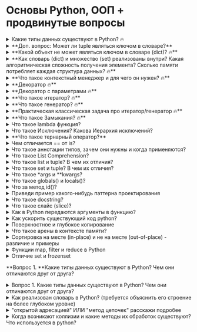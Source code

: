 # Основы Python, ООП + продвинутые вопросы


<details>
    <summary>Какие типы данных существуют в Python? 🔥</summary>

В Python типы данных можно классифицировать по их изменяемости и упорядоченности.

**Изменяемость** определяет, можно ли изменить объект после его создания.

- **Изменяемые** типы данных позволяют изменять своё содержимое. К ним относятся:

- **Списки (`list`):** упорядоченные коллекции элементов, заключенные в квадратные скобки (`[]`).

- **Множества (`set`):** неупорядоченные коллекции уникальных элементов, заключенные в фигурные скобки (`{}`).

- **Словари (`dict`):** неупорядоченные коллекции пар "ключ-значение", заключенные в фигурные скобки (`{}`). Ключи должны быть неизменяемыми.
- bytearray: изменяемая версия bytes, но сами по себе объекты bytearray являются изменяемыми, так что это исключение.

**Неизменяемые** типы данных не позволяют изменять своё содержимое после создания. Любая операция, которая выглядит как изменение неизменяемого объекта, фактически создает новый объект. К ним относятся:

- int: целые числа
- float: числа с плавающей запятой
- complex: комплексные числа
- bool: логические значения True или False.
- str: строки, например, "Hello", "Python".
- tuple: кортежи, например, (1, 2, 3). В случае если внутренне tuple неизменяемые типы данных
- bytes: последовательность байтов, например, b'hello'.
- frozenset: неизменяемая версия множества set.

**Упорядоченность** определяет, имеют ли элементы в объекте определенный порядок.

- **Упорядоченные** типы данных сохраняют порядок элементов, в котором они были добавлены. Это означает, что к элементам можно получить доступ по их индексу.

- Помимо уже упомянутых списков, строк и кортежей, к упорядоченным типам относятся:
- **Словари (`dict`):** начиная с Python 3.7, словари гарантированно сохраняют порядок добавления элементов.
- **Неупорядоченные** типы данных не гарантируют порядок элементов.
- К ним, помимо множеств (`set`), относится и `frozenset` - неизменяемая версия множества.
</details>

<details><summary>**Доп. вопрос: Может ли tuple являться ключом в словаре?**</summary>


О кортежах (`tuple`) как ключах словаря: кортеж является неизменяемым типом данных, а значит, может использоваться в качестве ключа словаря, но при одном условии - **в кортеже должны присутствовать только неизменяемые типы данных.**

Важно помнить, что классификация типов данных - это удобный инструмент для понимания их свойств, но не является абсолютной. Например,  `frozenset`,  хотя и является неизменяемым,  все же не имеет упорядоченной структуры.

</details>


<details><summary>**Какой объект не может являться ключом в словаре (dict)? 🔥**</summary>

Ключами словаря (dict) могут быть только неизменяемые типы данных.  Это связано с тем, что словари используют механизм хеширования для быстрого доступа к значениям по ключам. Хеширование требует, чтобы ключ был неизменяемым, чтобы его хэш-значение оставалось постоянным. Если бы ключ был изменяемым, его хэш-значение могло бы измениться, что привело бы к ошибкам при поиске значения по ключу.

Таким образом, следующие типы данных **не могут** быть ключами словаря:

- Списки (`list`)

- Множества (`set`)

- Словари (`dict`)

Примеры неизменяемых типов данных, которые **могут** быть ключами словаря:

- Числа (`int`, `float`, `complex`)

- Строки (`str`)

- Кортежи (`tuple`) - но только если все элементы кортежа также неизменяемы

Важно помнить, что даже если кортеж содержит только неизменяемые элементы, он сам по себе может быть ключом словаря.
</details>

<details><summary>**Как словарь (dict) и множество (set) реализованы внутри? Какая алгоритмическая сложность получения элемента? Сколько памяти потребляет каждая структура данных? 🔥**</summary>

Словари (`dict`) и множества (`set`) в Python реализованы с использованием хэш-таблиц. Хэш-таблица представляет собой структуру данных, которая использует хэш-функцию для преобразования ключа (в случае словаря) или самого элемента (в случае множества) в индекс массива, где хранятся соответствующие значения (для словарей) или признак присутствия элемента (для множеств).

**Процесс работы хэш-таблицы можно описать следующим образом:**

1. **Хеширование ключа:** При добавлении элемента в хэш-таблицу сначала вычисляется хэш-значение ключа или элемента с помощью хэш-функции.

2. **Преобразование хэша в индекс:** Полученное хэш-значение преобразуется в индекс массива. Это обычно делается с помощью операции взятия остатка от деления хэша на размер массива.

3. **Разрешение коллизий:** Хэш-функция может сгенерировать одинаковые индексы для разных ключей. Такие ситуации называются коллизиями. Python использует метод открытой адресации для разрешения коллизий. При коллизии происходит поиск свободной ячейки в таблице по определенному правилу (например, линейный поиск - проверяются следующие ячейки до тех пор, пока не будет найдена пустая).

4. **Добавление/поиск/удаление элемента:** После нахождения соответствующего индекса элемент (или значение, связанное с ключом) добавляется в массив. Поиск и удаление элементов происходят по аналогичному принципу: вычисляется индекс на основе ключа, а затем происходит поиск или удаление элемента по этому индексу.



**Алгоритмическая сложность:**

- **В лучшем случае:** Сложность операций получения, добавления, удаления и поиска элементов в `dict` и `set` стремится к O(1). Это происходит, когда хэш-функция распределяет ключи равномерно по таблице, и коллизии минимальны.

- **В худшем случае:** Сложность может возрасти до O(n), где n - количество элементов в таблице. Это происходит при большом количестве коллизий, когда приходится просматривать множество элементов в цепочке коллизий.



**Потребление памяти:**

Потребление памяти хэш-таблицей зависит от размера массива и количества элементов. В Python хэш-таблицы реализованы с запасом по размеру, чтобы минимизировать количество коллизий. В среднем потребление памяти можно оценить как O(n), где n - количество элементов.



**Так работает хэш-таблица:**

![https://habrastorage.org/r/w1560/web/35b/5ab/830/35b5ab830ac648b9ac67ee35425207fe.png](https://habrastorage.org/r/w1560/web/35b/5ab/830/35b5ab830ac648b9ac67ee35425207fe.png)
</details>


<details><summary>**Что такое контекстный менеджер и для чего он нужен? 🔥**</summary>

  > **Контекстный менеджер** - это объект Python, создающий временный контекст для выполнения определенного блока кода. Ключевая особенность: по завершении работы этого блока, контекстный менеджер автоматически выполняет необходимые действия по ликвидации контекста, даже если в процессе возникали исключения.

**Зачем нужны контекстные менеджеры?**

например, для работы с файлом: открываете его, записываете данные и закрываете. Без контекстного менеджера необходимо явно вызывать метод `close()` для файла. Однако, если во время записи данных возникнет ошибка, файл может остаться открытым, что приведет к утечке ресурсов. Контекстные менеджеры решают эту проблему, гарантируя автоматическое закрытие файла.



Пример - работа с файлом с использованием выражения **with as:**

with open('hello.txt', 'a') as file:
    file.write('\nHello Python!')

closed = file.closed
print("Is the file closed?", closed)

# console
Is the file closed? True


# Реализация контекстного менеджера

Реализация собственного контекст менеджера делается через реализацию магических методов `__enter__` и `__exit__`:
```
class OpenFile:
    def __init__(self, filename, mode):
        self.filename = filename
        self.mode = mode
        self.file = None

    def __enter__(self):
        self.file = open(self.filename, self.mode)
        return self.file

    def __exit__(self, exc_type, exc_value, traceback):
        if self.file:
            self.file.close()

# Используем контекстный менеджер OpenFile:
with OpenFile('example.txt', 'w') as f:
    f.write('Hello, World!')
    
# Файл example.txt будет автоматически закрыт
```

# Обработка исключений

Метод `__exit__` принимает три аргумента, связанных с возникшим исключением: `type`, `value` и `traceback`. Возвращая `True` из метода `__exit__`, мы указываем, что исключение обработано внутри менеджера контекста. В противном случае, исключение будет проброшено дальше.



**Декоратор `@contextmanager`:**

Библиотека `contextlib` предоставляет удобный способ определения контекстных менеджеров с помощью декоратора `@contextmanager`. Он позволяет создавать менеджеры контекста из генераторов, что делает код более лаконичным.

```
from contextlib import contextmanager

@contextmanager
def open_file(name):
    f = open(name, 'w')
    yield f
    f.close()
```
</details>

<details><summary>**Декоратор 🔥**</summary>

Декораторы в Python - это своего рода "обёртка" для функций, позволяющая добавлять им новую функциональность без изменения их исходного кода. Представьте, что вам нужно украсить торт: вы не будете менять сам рецепт торта, а просто добавите сверху украшения. Так же и декораторы - они "украшают" функцию дополнительными действиями.

> Декоратор - это функция, которая оборачивает другую функцию для изменения ее функциональности без изменения самого кода

> Общее правило - декоратор принимает функцию в качестве аргумента и возвращает функцию.

Пример декоратора на Python: 

```Python
def timer_decorator(func):
    def wrapper(*args, **kwargs):
        start = time.now()
        # вызов оборачиваемой функции
        result = func(*args, **kwargs)
        print(f'Время выполнения функции - {time.now() - start} сек')
        return result
    return wrapper

# если без синтаксического сахара: hello_world = timer_decorator(hello_world).
@timer_decorator
def hello_world():
    print('Hello world!')

hello_world()
Оборачиваемая функция: <function hello_world at 0x032B26A8>
Hello world!
Время выполнения функции - 0.01 сек
Выходим из обёртки
```

</details>
<details><summary>**Декоратор с параметрами 🔥**</summary>

Декораторы в Python - это своего рода "обёртка" для функций, позволяющая добавлять им новую функциональность без изменения их исходного кода. Представьте, что вам нужно украсить торт: вы не будете менять сам рецепт торта, а просто добавите сверху украшения. Так же и декораторы - они "украшают" функцию дополнительными действиями.

> Декоратор - это функция, которая оборачивает другую функцию для изменения ее функциональности без изменения самого кода

> Общее правило - декоратор принимает функцию в качестве аргумента и возвращает функцию.

**Как передать параметры в декоратор?**

Для этого нам понадобится еще один уровень вложенности функций. Внешняя функция будет принимать параметры декоратора, а внутренняя - саму декорируемую функцию.

```Python
def repeat(num_times):
    def decorator_repeat(func):
        def wrapper(*args, **kwargs):
            for _ in range(num_times):
                result = func(*args, **kwargs)
            return result
        return wrapper
    return decorator_repeat

@repeat(num_times=3)
def greet(name):
    print(f"Привет, {name}!")

greet("Алиса")
```


**Разбор примера:**

1. **Функция `repeat(num_times)`:**

- Принимает параметр `num_times` - количество повторений.

- Внутри определена функция `decorator_repeat(func)`, которая принимает саму декорируемую функцию `func`.

- Внутри `decorator_repeat` определена функция `wrapper(*args, **kwargs)`, которая будет вызываться вместо `func`.

    - `wrapper` использует `args` и `*kwargs`, чтобы принимать любое количество позиционных и именованных аргументов, которые может принимать `func`.

    - Цикл `for` выполняется `num_times` раз, вызывая `func` в каждой итерации.

    - Результат последнего вызова `func` сохраняется в `result` и возвращается.

- `decorator_repeat` возвращает функцию `wrapper`.

2. **Декорирование функции `greet`:**

- `@repeat(num_times=3)` передает значение `3` в параметр `num_times` функции `repeat`.

- `greet("Алиса")` вызовет функцию `wrapper`, которая трижды вызовет `greet("Алиса")`, распечатывая приветствие три раза.
</details>

<details><summary>**Что такое итератор? 🔥**</summary>

> Итератор - это поведенческий паттерн проектирования, позволяющих совершать последовательный обход элементов составных объектов, не раскрывая их внутреннего представления.

В теме итераторов есть 3 составные части: 

- **Итерируемый объект** - это любой объект, у которого есть метод `__**iter__`**  или `__getitem__` , которые возвращают итераторы или могут принимать индексы. Таким образом, итерируемый объект - это объект, который может предоставить **итератор.**

- **Итератор** - в Python это объект, у которого есть метод `__**next__`.**  Метод возвращает следующий доступный элемент и вызывает исключение StopIteration, когда элементов не осталось.

- **Итерация** - процесс получения элементов из какого-нибудь источника, например, списка.

```Python
class SimpleIterator:
    def __init__(self, data):
        self.data = data
        self.index = 0

    def __iter__(self):
        return self

    def __next__(self):
        if self.index < len(self.data):
            result = self.data[self.index]
            self.index += 1
            return result
        else:
            raise StopIteration


# Пример использования
my_list = [1, 2, 3, 4, 5]
my_iterator = SimpleIterator(my_list)

for item in my_iterator:
    print(item)

# Вывод:
# 1
# 2
# 3
# 4
# 5
```
</details>

<details><summary>**Что такое генератор? 🔥**</summary>

**Генератор** — это объект, реализующий протокол итератора, при этом генератор не хранит весь итерируемый набор элементов в памяти, вместо этого производя генерацию элементов “на лету”. 

Генерация может происходить по какому-то алгоритму или при таком же чтении коллекции, файла, etc. Основной пример: функция **range**

**Ключевое слово `yield`**

В основе генераторов лежит ключевое слово `yield`. В отличие от `return`, которое возвращает значение и завершает функцию, `yield` возвращает значение и приостанавливает выполнение функции, сохраняя её состояние. При следующем вызове функция продолжает выполнение с момента последней приостановки.

**Генераторные функции**

Любая функция, содержащая ключевое слово `yield`, автоматически становится генераторной функцией. При вызове такой функции она не выполняет свой код немедленно, а возвращает объект-генератор.

```Python
def simple_generator(n):
"""Генерирует числа от 0 до n-1."""
for i in range(n):
    yield i

# Создание объекта-генератора
my_generator = simple_generator(3)

# Итерация по генератору
for i in my_generator:
print(i)

# Вывод: 0 1 2 
```


**Генераторные выражения**

Генераторные выражения предоставляют компактный синтаксис для создания простых генераторов. Они похожи на списковые включения, но заключаются в круглые скобки `()` вместо квадратных `[]`.

```Python
# Генераторное выражение для квадратов чисел от 1 до 5
squares = (x**2 for x in range(1, 6))

# Итерация по генератору
for i in squares:
print(i)

# Вывод: 1 4 9 16 25
```

**Преимущества генераторов**

- **Эффективность памяти:** Генераторы хранят только текущее состояние и генерируют следующий элемент только при необходимости, что значительно экономит память, особенно при работе с большими последовательностями.

- **Ленивые вычисления:** Вычисления производятся только тогда, когда запрашивается следующий элемент, что повышает производительность, особенно если не все элементы последовательности нужны.

- **Удобство работы с бесконечными последовательностями:** Генераторы позволяют представлять бесконечные последовательности, так как элементы генерируются по требованию.

- **Улучшенная читаемость кода:** Генераторы часто делают код более лаконичным и понятным, особенно при работе с итерациями.

- **Практическая классическая задача про итератор/генератор 🔥**

Даны три выражения:

```Python
{i for i in [1, 2, 3]} 
(i for i in [1, 2, 3])
[i for i in [1, 2, 3]]
```


Вопрос:

- **Опишите**, какие объекты создаёт каждое из этих выражений.

- **Объясните** разницу между ними с точки зрения функциональности и использования памяти.


**Ответ:**

**1. `{i for i in [1, 2, 3]}`**

Это выражение создаёт **множество** (set). Множество в Python – это неупорядоченная коллекция **уникальных** элементов. В данном случае, хоть мы и перебираем список `[1, 2, 3]`, в результате получим множество `{1, 2, 3}`, так как дубликаты в множествах не допускаются.


**2. `(i for i in [1, 2, 3])`**

Здесь мы имеем дело с **генераторным выражением**. Оно создаёт не саму последовательность, а **генератор** - специальный объект, который умеет *генерировать* элементы последовательности по одному, по мере необходимости. Это экономит память, особенно если исходная последовательность очень большая, так как генератор хранит не все элементы сразу, а лишь алгоритм их получения.


**3. `[i for i in [1, 2, 3]]`**

Это **списковое включение**. Оно создаёт новый **список**, элементы которого формируются на основе перебора исходного списка `[1, 2, 3]`. В данном случае, результирующий список будет идентичен исходному: `[1, 2, 3]`.

**Резюме:**

- **Множество** (`{}`) хранит уникальные элементы, не гарантирует порядок.

- **Генератор** (`()`) не хранит элементы, а генерирует их "на лету", экономя память.

- **Список** (`[]`) хранит все элементы в памяти, сохраняя порядок их следования.

Выбор между этими тремя конструкциями зависит от конкретной задачи: нужно ли нам хранить все элементы, важен ли порядок, насколько критично использование памяти и т.д.
</details>

<details><summary>**Практическая классическая задача про итератор/генератор 🔥**</summary>


Даны три выражения:

```Python
{i for i in [1, 2, 3]} 
(i for i in [1, 2, 3])
[i for i in [1, 2, 3]]
```

Вопрос:
- **Опишите**, какие объекты создаёт каждое из этих выражений.
- **Объясните** разницу между ними с точки зрения функциональности и использования памяти.

**Ответ:**

**1. `{i for i in [1, 2, 3]}`**

Это выражение создаёт **множество** (set). Множество в Python – это неупорядоченная коллекция **уникальных** элементов. В данном случае, хоть мы и перебираем список `[1, 2, 3]`, в результате получим множество `{1, 2, 3}`, так как дубликаты в множествах не допускаются.


**2. `(i for i in [1, 2, 3])`**

Здесь мы имеем дело с **генераторным выражением**. Оно создаёт не саму последовательность, а **генератор** - специальный объект, который умеет *генерировать* элементы последовательности по одному, по мере необходимости. Это экономит память, особенно если исходная последовательность очень большая, так как генератор хранит не все элементы сразу, а лишь алгоритм их получения.


**3. `[i for i in [1, 2, 3]]`**

Это **списковое включение**. Оно создаёт новый **список**, элементы которого формируются на основе перебора исходного списка `[1, 2, 3]`. В данном случае, результирующий список будет идентичен исходному: `[1, 2, 3]`.


**Резюме:**

- **Множество** (`{}`) хранит уникальные элементы, не гарантирует порядок.

- **Генератор** (`()`) не хранит элементы, а генерирует их "на лету", экономя память.

- **Список** (`[]`) хранит все элементы в памяти, сохраняя порядок их следования.

Выбор между этими тремя конструкциями зависит от конкретной задачи: нужно ли нам хранить все элементы, важен ли порядок, насколько критично использование памяти и т.д.

</details>

<details><summary>**Что такое Замыкания? 🔥**</summary>

Замыкание — это особый вид функции в Python, которая "запоминает" значения переменных из своего лексического окружения (области видимости, где она была определена), даже если это окружение уже прекратило своё существование. Представьте себе замыкание как функцию с "рюкзаком". В этом "рюкзаке" хранятся ссылки на переменные из внешней функции.

**Как это работает:**

1. **Вложенные функции:** Замыкания создаются, когда функция определена внутри другой функции. Внутренняя функция имеет доступ к переменным внешней функции.

2. **"Запоминание" контекста:** Когда внешняя функция возвращает внутреннюю функцию (замыкание), внутренняя функция "запоминает" значения переменных из внешней функции, даже если внешняя функция завершила свою работу.

3. **Доступ к переменным:** Замыкание может использовать эти "запомненные" переменные, как будто они всё ещё находятся в области видимости.



**Почему возникает UnboundLocalError?**

`UnboundLocalError` - это ошибка в Python, которая возникает, когда вы пытаетесь обратиться к переменной внутри функции (или вложенной функции), прежде чем эта переменная была определена в локальной области видимости. Давайте разберемся, почему это происходит:

Ошибка `UnboundLocalError` возникает, когда Python встречает имя переменной в функции и не может найти ее ни в одной из областей видимости по правилу LEGB, но при этом "видит", что в этой функции происходит попытка изменить значение переменной с таким именем. Давайте рассмотрим пример:

```Python
def func1():
    a = 1
    b = 'line'
    c = [1, 2, 3]
    def func2():
		    c.append(4)
		    a = a + 1
		    return a, b, c
    return func2
    
call_func = func1()
call_func()
---------------------------------------------------------------------------
UnboundLocalError                         Traceback (most recent call last)
<ipython-input-33-9288e4e0f32f> in <module>
----> 1 call_func()

<ipython-input-31-56414e2c364b> in func2()
      6     def func2():
      7         c.append(4)
----> 8         a += 1
      9         return a, b, c
     10

UnboundLocalError: local variable 'a' referenced before assignment

    ...: for item in call_func.__closure__:
    ...:     print(item, item.cell_contents)
    ...:
<cell at 0xb12174c4: str object at 0xb732d720> line
<cell at 0xb1217af4: list object at 0xb11e5dac> [1, 2, 3, 4]
```


Если необходимо присвоить свободной переменной другое значение, необходимо явно объявить ее как nonlocal:

```Python
def func1():
     a = 1
     b = 'line'
     c = [1, 2, 3]
     def func2():
         nonlocal a
         c.append(4)
         a += 1
         return a, b, c
     return func2

call_func = func1()
call_func()
---------------------------------------------------------------------------
Output: (2, 'line', [1, 2, 3, 4])
```
</details>

<details><summary>Что такое lambda функция?</summary>

Lambda-функции в Python - это способ создания небольших анонимных функций, то есть функций без имени. Они определяются с помощью ключевого слова `lambda` и имеют следующий синтаксис:


```Python
lambda arguments: expression
```

Где:

- **`lambda`** - ключевое слово, обозначающее начало lambda-функции.

- **`arguments`** - список аргументов, которые принимает функция, разделенных запятыми. Можно не указывать аргументы, если они не нужны.

- **`:`** - двоеточие, отделяющее список аргументов от тела функции.

- **`expression`** - выражение, которое вычисляется и возвращается функцией.



**Особенности lambda-функций:**

- **Анонимность:** Lambda-функции не имеют имени, поэтому их не нужно определять с помощью `def`.

- **Компактность:** Они позволяют создавать функции в одну строку кода.

- **Ограниченность:** Тело lambda-функции может содержать только одно выражение.

- **Возврат значения:** Lambda-функции автоматически возвращают результат вычисления выражения.



**Примеры использования:**

1. **Простая функция сложения:**

```Python
sum = lambda x, y: x + y
print(sum(2, 3))  # Выведет 5
```


2. **Использование lambda-функции в качестве аргумента другой функции:**

```Python
numbers = [1, 2, 3, 4, 5]
squared_numbers = list(map(lambda x: x**2, numbers))
print(squared_numbers)  # Выведет [1, 4, 9, 16, 25]
```


3. **Lambda-функция без аргументов:**

```Python
greet = lambda: "Привет!"
print(greet())  # Выведет "Привет!"
```


</details>



<details><summary>Что такое Исключения? Какова Иерархия исключений?</summary>

**Исключения** — механизм для работы с исключительными ситуациями и ошибками в коде
**Синтаксис:** 

```Python
try:
    исполяем какой-то код
except Exception as e:
    обработка исключения
else:
    код, который будет исполнен в случае, когда не возникает исключения
finally:
    код, который гарантированно будет исполнен последним (всегда исполняется)
```


# Иерархия исключений

- Base exception

- SystemExit

- KeyboardInterrupt

- Generator exit

- Exception

    - Stop iteration …

- Полная иерархия

- **SystemExit** - исключение, порождаемое функцией sys.exit при выходе из программы.

- **KeyboardInterrupt** - порождается при прерывании программы пользователем (обычно сочетанием клавиш Ctrl+C).

- **GeneratorExit** - порождается при вызове метода close объекта generator.

- **Exception** - а вот тут уже заканчиваются полностью системные исключения (которые лучше не трогать) и начинаются обыкновенные, с которыми можно работать.

    - **StopIteration** - порождается встроенной функцией next, если в итераторе больше нет элементов.

    - **ArithmeticError** - арифметическая ошибка.

    - **FloatingPointError** - порождается при неудачном выполнении операции с плавающей запятой. На практике встречается нечасто.

    - **OverflowError** - возникает, когда результат арифметической операции слишком велик для представления. Не появляется при обычной работе с целыми числами (так как python поддерживает длинные числа), но может возникать в некоторых других случаях.

    - **ZeroDivisionError** - деление на ноль.

    - **AssertionError** - выражение в функции assert ложно.

    - **AttributeError** - объект не имеет данного атрибута (значения или метода).

    - **BufferError** - операция, связанная с буфером, не может быть выполнена.

    - **EOFError** - функция наткнулась на конец файла и не смогла прочитать то, что хотела.

    - **ImportError** - не удалось импортирование модуля или его атрибута.

    - **LookupError** - некорректный индекс или ключ.

    - **IndexError** - индекс не входит в диапазон элементов.

    - **KeyError** - несуществующий ключ (в словаре, множестве или другом объекте).

    - **MemoryError** - недостаточно памяти.

    - **NameError** - не найдено переменной с таким именем.

    - **UnboundLocalError** - сделана ссылка на локальную переменную в функции, но переменная не определена ранее.

    - **OSError** - ошибка, связанная с системой.

    - **BlockingIOError**

    - **ChildProcessError** - неудача при операции с дочерним процессом.

    - **ConnectionError** - базовый класс для исключений, связанных с подключениями.

        - **BrokenPipeError**

        - **ConnectionAbortedError**

        - **ConnectionRefusedError**

        - **ConnectionResetError**

    - **FileExistsError** - попытка создания файла или директории, которая уже существует.

    - **FileNotFoundError** - файл или директория не существует.

    - **InterruptedError** - системный вызов прерван входящим сигналом.

    - **IsADirectoryError** - ожидался файл, но это директория.

    - **NotADirectoryError** - ожидалась директория, но это файл.

    - **PermissionError** - не хватает прав доступа.

    - **ProcessLookupError** - указанного процесса не существует.

    - **TimeoutError** - закончилось время ожидания.

    - **ReferenceError** - попытка доступа к атрибуту со слабой ссылкой.

    - **RuntimeError** - возникает, когда исключение не попадает ни под одну из других категорий.

    - **NotImplementedError** - возникает, когда абстрактные методы класса требуют переопределения в дочерних классах.

    - **SyntaxError** - синтаксическая ошибка.

    - **IndentationError** - неправильные отступы.

        - **TabError** - смешивание в отступах табуляции и пробелов.

    - **SystemError** - внутренняя ошибка.

    - **TypeError** - операция применена к объекту несоответствующего типа.

    - **ValueError** - функция получает аргумент правильного типа, но некорректного значения.

    - **UnicodeError** - ошибка, связанная с кодированием / раскодированием unicode в строках.

    - **UnicodeEncodeError** - исключение, связанное с кодированием unicode.

    - **UnicodeDecodeError** - исключение, связанное с декодированием unicode.

    - **UnicodeTranslateError** - исключение, связанное с переводом unicode.

    - **Warning** - предупреждение.

</details>



<details><summary>**Что такое тернарный оператор?**</summary>

**Тернарный оператор** - это оператор, который принимает три операнда. В отличие от бинарных операторов, таких как сложение (+) или вычитание (-), которые работают с двумя операндами, тернарный оператор предоставляет способ компактного написания условного выражения в одной строке.

В Python существует только один тернарный оператор, который имеет следующий синтаксис:

```Python
[значение_если_истина] if [условие] else [значение_если_ложь]
```

**Рабочий пример:**

```Python
some = True
result = 1 if True else 0
print(result) # 1
```
</details>


<details><summary>Чем отличается == от is?</summary>


`==` сравнивает значения на равенство, a </br>
`is` проверяет, ссылаются ли объекты на одну и ту же область памяти.

```Python
a = [1, 2, 3]
b = [1, 2, 3]
print (a == b) # True
print (a is b) # False

a = 2
b = 2
print (a == b) # True
print (a is b) # True
```
</details>


<details><summary>Что такое аннотации типов, зачем они нужны и когда применяются?</summary>


**Аннотации типов в Python** — это способ указать, какого типа данные ожидает получить или вернуть функция. Они помогают улучшить читаемость кода и обнаруживать ошибки на этапе разработки.

**Пример:**

```Python
def greet(name: str) -> str:
  return "Привет, " + name

print(greet("Алиса"))  # Вывод: Привет, Алиса
```

В этом примере `name: str` указывает, что функция `greet` ожидает строку. `-> str` указывает, что функция вернёт строку.

</details>

<details><summary>Что такое List Comprehension?</summary>

**List comprehension** - генераторы списков или это способ создавать новый список из существующего, применяя выражение к каждому элементу и опционально фильтруя элементы.

**Синтаксис:** *`[выражение for val in коллекция]`*

Можно применять к итерируемым объектам - list, dict, str и тд. 

**Пример:**

```Python
numbers = [1, 2, 3, 4, 5]
squares = [x**2 for x in numbers]  # Возводит каждый элемент numbers в квадрат
print(squares)  # Вывод: [1, 4, 9, 16, 25]
```
</details>


<details><summary>Что такое list и tuple? В чем их отличия?</summary>

`list` и `tuple` - это структуры данных в Python, которые используются для хранения последовательностей элементов.

**List (список)** - это изменяемый, упорядоченный тип данных. Это означает, что после создания списка вы можете добавлять, удалять и изменять его элементы. List определяются в квадратных скобках `[]`, например:

```Python
my_list = [1, 2, "три", 4.5]
```

**Tuple (кортеж)** - это неизменяемый, упорядоченный тип данных. Это означает, что после создания кортежа вы не можете изменить его элементы - ни добавить новые, ни удалить старые. Tuple определяются в круглых скобках `()`, например:

```Python
my_tuple = (1, 2, "три", 4.5)
```

**Основные отличия list от tuple:**

- **Изменяемость:** list - изменяемый, tuple - неизменяемый.
- **Производительность:** tuple работают немного быстрее list, так как Python не нужно тратить ресурсы на отслеживание возможных изменений.
- **Использование:** list используются, когда вам нужно хранить коллекцию элементов, которые могут изменяться. tuple используются для хранения неизменяемых данных, например, координаты точки на плоскости.
</details>


<details><summary>Что такое set и tuple? В чем их отличия?</summary>

В Python `set` (множество) и `tuple` (кортеж) представляют собой мощные структуры данных, предназначенные для хранения коллекций элементов, но с ключевыми отличиями в их функциональности и применении.

# **Множества (`set`)**

Вдохновленные математическим понятием множеств, `set` в Python хранят неупорядоченные коллекции **уникальных** и **неизменяемых** элементов.

- **Неупорядоченность:** Порядок элементов в `set` не гарантируется и может меняться.
- **Уникальность:** Каждый элемент в `set` должен быть уникальным; попытка добавить дубликат не приведет к изменениям.
- **Неизменяемые элементы:** `set` могут содержать только неизменяемые типы данных, такие как числа, строки и кортежи.
- **Реализация на основе хеш-таблиц:** Эффективность операций, таких как проверка на вхождение элемента (`in`) и удаление, обеспечивается за счет использования хеш-таблиц.
- **`set` vs. `frozenset`:** Python предлагает два типа множеств: изменяемые `set` и неизменяемые `frozenset`.
- **Удобство использования:** `set` поддерживают `set comprehension` для лаконичного создания множеств, являются подтипом `Collection`, что предоставляет доступ к общим операциям, таким как проверка длины (`len`), итерация (`for element in set`) и проверка на вхождение элемента (`in`).

# **Кортежи (`tuple`)**

`tuple`, как и `list` (списки), хранят упорядоченные коллекции элементов любого типа. Однако, в отличие от списков, `tuple` являются **неизменяемыми**.

- **Неизменяемость:** После создания `tuple` нельзя изменить его элементы: нельзя добавлять, удалять или изменять существующие.
- **Внутренняя изменяемость:** Хотя сам `tuple` неизменяем, он может содержать изменяемые объекты (например, списки). Изменения этих объектов повлияют на `tuple`, но сам `tuple` останется неизменным с точки зрения ссылок на объекты.
- **Реализация:** `tuple`, как и `list`, реализованы с помощью массивов и ссылок на объекты, что обеспечивает быстрый доступ к элементам по индексу.
- **Оптимизация:** Python оптимизирует использование памяти для кортежей: пустой кортеж является синглтоном (существует только один экземпляр), а удаляемые кортежи небольшого размера могут переиспользоваться.

# **Выбор между `set` и `tuple`:**

- Используйте `set`, когда вам нужна коллекция уникальных элементов, порядок которых не важен, и вы хотите выполнять операции над множествами, такие как объединение, пересечение и разность.
- Используйте `tuple`, когда вам нужна неизменяемая последовательность элементов, и вы хотите быть уверены, что эти данные не будут случайно изменены.
</details>

<details><summary>Что такое *args и **kwargs?</summary>

- `args` и `*kwargs` - это специальные параметры в Python, которые позволяют передавать переменное количество аргументов в функцию.

Параметр `*args` используется для передачи переменного количества аргументов без ключевого слова. Он представляет собой кортеж из всех дополнительных аргументов, переданных функции.

Параметр `**kwargs` используется для передачи переменного количества именованных аргументов. Он представляет собой словарь из всех дополнительных именованных аргументов, переданных функции.
</details>

<details><summary>Что такое globals() и locals()?</summary>

`globals()` и `locals()` - это встроенные функции в Python, которые возвращают словари глобальных и локальных переменных соответственно.

`globals()` возвращает словарь, содержащий все глобальные переменные, доступные в текущей области видимости, включая встроенные переменные.

`locals()` возвращает словарь, содержащий все локальные переменные, определенные в текущей области видимости. Это включает аргументы функции и переменные, которым присвоено значение внутри функции.

```Python
x = 5
y = 10

def my_func(z):
    a = 3
    print(globals()) # выводит все глобальные переменные
    print(locals()) # выводит все локальные переменные

my_func(7)
```
</details>


<details><summary>Что за метод id()?</summary>
Метод `id()` используется для получения уникального целочисленного идентификатора (адреса в памяти) объекта. Этот идентификатор может быть использован для сравнения объектов, поскольку два объекта будут иметь одинаковый идентификатор только в том случае, если это один и тот же объект в памяти.

Например, если у вас есть две переменные, которые ссылаются на один и тот же объект, то их идентификаторы будут равны:

```Python
a = [1, 2, 3]
b = a
print(id(a)) # выведет адрес в памяти объекта a
print(id(b)) # выведет адрес в памяти объекта b
```
</details>


<details><summary>Приведи пример какого-нибудь паттерна проектирования</summary>

- **Singleton (Одиночка)**
- **Описание**: Гарантирует, что у класса есть только один экземпляр, и предоставляет глобальную точку доступа к нему.
- **Пример**: Класс для управления подключением к базе данных.

```Python
class Singleton:
    _instance = None

    def __new__(cls, *args, **kwargs):
        if not cls._instance:
            cls._instance = super(Singleton, cls).__new__(cls, *args, **kwargs)
        return cls._instance

```

- **Observer (Наблюдатель)**
- **Описание**: Определяет зависимость "один ко многим" между объектами, при которой изменение состояния одного объекта приводит к автоматическому уведомлению и обновлению всех зависимых объектов.
- **Пример**: Подписка на обновления данных.

```Python
class Subject:
    def __init__(self):
        self._observers = []

    def attach(self, observer):
        self._observers.append(observer)

    def notify(self, message):
        for observer in self._observers:
            observer.update(message)

class Observer:
    def update(self, message):
        print(f'Received message: {message}')

```

- **Factory Method (Фабричный метод)**
- **Описание**: Определяет интерфейс для создания объектов, но позволяет подклассам изменить тип создаваемого объекта.
- **Пример**: Создание различных типов документов.

```Python
class Document:
    def __init__(self, name):
        self.name = name

class DocumentFactory:
    @staticmethod
    def create_document(doc_type, name):
        if doc_type == 'pdf':
            return PDFDocument(name)
        elif doc_type == 'word':
            return WordDocument(name)

class PDFDocument(Document):
    pass

class WordDocument(Document):
    pass

```
</details>


<details><summary>Что такое docstring?</summary>
**Docstring в Python** - это строка документации, которая описывает, что делает функция, метод, модуль или класс Python. Данная строка располагается в начале определения объекта и используется для генерации документации автоматически. В других словах, docstring используется для создания описания API и содержит информацию о том, как использовать функцию или метод, какие аргументы они принимают и какие значения возвращают.

```Python
def add_numbers(a, b):
    """
    This function takes in two numbers and returns their sum
    """
return a + b

```
</details>

<details><summary>Что такое слайс (slice)?</summary>

**Слайс** **(slice)** - это способ извлечения определенной части последовательности (например, строки, списка, кортежа) с использованием индексации.

Синтаксис для создания слайса:

```Python
sequence[start:end:step]
```

где `start` - индекс, с которого начинается извлечение (включительно), `end` - индекс, на котором заканчивается извлечение (не включая его), и `step` - шаг для извлечения элементов (по умолчанию равен 1).

</details>


<details><summary>Как в Python передаются аргументы в функцию?</summary>
Аргумент в функцию передаются либо по значениям, либо по ссылкам. Неизменяемые передаются по значениям, изменяемые по ссылкам.

В Python аргументы можно передавать в функции несколькими способами, что делает язык очень гибким:

**1. Позиционные аргументы:**

- Это самый простой и интуитивно понятный способ.
- Аргументы передаются в том же порядке, в котором они определены в функции.
- Python сопоставляет переданные значения с параметрами функции по позиции.

```Python
   def greet(name, language):
       print(f"Привет, {name}! Ты говоришь на {language}?")

   greet("Анна", "русский")  # Выведет: "Привет, Анна! Ты говоришь на русский?"
```

**2. Именованные аргументы (Keyword Arguments):**

- Указывается имя параметра и значение при вызове функции.
- Позволяет передавать аргументы в любом порядке.

```Python
   greet(language="английский", name="John")  # Выведет: "Привет, John! Ты говоришь на английский?" 
```

**3. Аргументы по умолчанию:**

- При определении функции параметрам можно присвоить значения по умолчанию.
- Если аргумент не передан при вызове, используется значение по умолчанию.

```Python
   def greet(name, language="русский"):
       print(f"Привет, {name}! Ты говоришь на {language}?")

   greet("Мария")  # Выведет: "Привет, Мария! Ты говоришь на русский?" 
```


**4. Произвольное количество позиционных аргументов (`*args`):**

- Функция может принимать любое количество позиционных аргументов, которые упаковываются в кортеж `args`.

```Python
   def print_names(*names):
       for name in names:
           print(name)

   print_names("Иван", "Петр", "Сидор") 
```

**5. Произвольное количество именованных аргументов (`**kwargs`):**

- Функция принимает любое количество именованных аргументов, которые упаковываются в словарь `kwargs`.

```Python
   def print_info(**data):
       for key, value in data.items():
           print(f"{key}: {value}")

   print_info(name="Елена", age=30, city="Москва") 
```
</details>

<details><summary>Как ускорить существующий код python?</summary>

Чтобы ускорить существующий код на Python, можно использовать несколько подходов:
- **Векторизация**: векторизация позволяет оптимизировать код, который выполняет большое количество операций над массивами данных, например, использование библиотеки NumPy.
- **Выбор правильных структур данных**: выбор правильных структур данных и алгоритмов может значительно ускорить выполнение кода. Например, использование словарей может быть более эффективным, чем использование списков.
- **Компиляция**: компиляция Python-кода в байт-код или в машинный код может ускорить выполнение кода. Для этого можно использовать Cython, Nuitka или PyPy.
- **Многопоточность**: использование многопоточности может ускорить выполнение задач, которые можно разделить на несколько независимых частей.

- **Параллелизм**: параллельное выполнение задач на нескольких ядрах процессора может ускорить выполнение кода.

- **Оптимизация**: такие инструменты, как **cProfile** и **line_profiler**, могут помочь оптимизировать код, выявляя узкие места в его выполнении и предоставляя информацию о времени выполнения каждой строки кода.

**Компромиссы:** если выполнение кода нельзя ускорить до приемлемого уровня, можно рассмотреть возможность использования компромиссов, например, уменьшить количество данных, обрабатываемых кодом, или упростить логику выполнения задачи.

</details>

<details><summary>Поверхностное и глубокое копирование</summary>

Есть модуль **copy**, содержит функции **.copy** и **deepcopy.**

**Поверхностная копия**

Поверхностная копия создаёт новый объект и выделяет ему ячейку в памяти
и вставляет в него ссылки, находящиеся в оригинале.

```Python
import copy

some_list = [1, [2], 3]
print(some_list is copy.copy(some_list)) # False
print (some_list[1] is copy.copy(some_list)[1]) # True
```

**Глубокая копия**

Глубокая копия создаёт новую и отдельную копию всего объекта со своим уникальным адресом в памяти. То есть изменения, внесенные в новую копию объекта не будут отражаться в исходной.

```Python
import copy

some_list = [1, [2], 3]
print(some_list is copy.deepcopy(some_list)) # False
print (some_list[1] is copy.deepcopy(some_list)[1]) # False
```
</details>


<details><summary>Что такое арены в контексте памяти?</summary>

**Арены** в контексте управления памятью — это блоки памяти, используемые аллокаторами для эффективного распределения и освобождения памяти. В Python арены применяются в аллокаторе памяти для малого объекта (`pymalloc`), который управляет памятью для объектов небольшого размера, минимизируя фрагментацию и ускоряя операции выделения и освобождения памяти.

</details>

<details><summary>Сортировка на месте (in-place) и не на месте (out-of-place) - различие и примеры</summary>

## In-place сортировка (на месте)
- **Определение**: Алгоритм не использует дополнительную память (или использует минимальное O(1) дополнительной памяти) и модифицирует исходную структуру данных.
- **Преимущества**:
  - Экономия памяти (не создает копию данных)
  - Обычно быстрее из-за отсутствия накладных расходов на выделение памяти
- **Недостатки**:
  - Потеря исходных данных (если они нужны)
  - Может быть менее безопасным (изменяет оригинал)
- **Примеры в Python**:
  ```python
  lst = [3, 1, 4, 2]
  lst.sort()  # метод list.sort() - in-place
  print(lst)  # [1, 2, 3, 4]
  ```

## Out-of-place сортировка (не на месте)
- **Определение**: Алгоритм создает новую структуру данных с отсортированными элементами, оставляя оригинал неизменным.
- **Преимущества**:
  - Сохранение исходных данных
  - Более безопасен (не изменяет оригинал)
- **Недостатки**:
  - Требует дополнительной памяти O(n)
  - Обычно немного медленнее из-за выделения памяти
- **Примеры в Python**:
  ```python
  lst = [3, 1, 4, 2]
  sorted_lst = sorted(lst)  # функция sorted() - out-of-place
  print(lst)        # [3, 1, 4, 2] (оригинал не изменен)
  print(sorted_lst) # [1, 2, 3, 4]
  ```

## Когда что использовать
- **In-place**:
  - Когда исходные данные больше не нужны
  - При работе с большими данными (экономия памяти)
  - В условиях ограниченной памяти
- **Out-of-place**:
  - Когда нужно сохранить оригинальные данные
  - При функциональном программировании (иммутабельность)
  - Когда нужна цепочка операций без изменения оригинала

## Примеры алгоритмов
- **In-place алгоритмы**: QuickSort, HeapSort, InsertionSort
- **Out-of-place алгоритмы**: MergeSort, CountingSort, BucketSort

Для senior-позиции важно понимать эти различия и уметь обосновать выбор подхода в конкретной ситуации.

</details>

<details><summary>Функции map, filter и reduce в Python</summary>

Эти функции являются важными инструментами функционального программирования в Python и часто используются в backend-разработке.

## 1. `map(function, iterable)`
Применяет функцию к каждому элементу итерируемого объекта.

```python
numbers = [1, 2, 3, 4]
squared = map(lambda x: x**2, numbers)
print(list(squared))  # [1, 4, 9, 16]
```

**Особенности**:
- Возвращает итератор (в Python 3)
- Ленивое вычисление (элементы вычисляются по мере необходимости)
- Альтернатива: генераторные выражения `(x**2 for x in numbers)`

## 2. `filter(function, iterable)`
Фильтрует элементы, оставляя только те, для которых функция возвращает True.

```python
numbers = [1, 2, 3, 4, 5, 6]
evens = filter(lambda x: x % 2 == 0, numbers)
print(list(evens))  # [2, 4, 6]
```

**Особенности**:
- Также возвращает итератор
- Если функция None, фильтрует по "истинности" элементов
- Альтернатива: `[x for x in numbers if x % 2 == 0]`

## 3. `reduce(function, iterable[, initializer])`
Последовательно применяет функцию к элементам, сводя их к единственному значению.

```python
from functools import reduce

numbers = [1, 2, 3, 4]
product = reduce(lambda x, y: x * y, numbers)
print(product)  # 24 (1*2*3*4)
```

**Особенности**:
- Требует импорта из `functools` (в Python 3)
- Может принимать начальное значение
- Альтернатива: цикл с аккумулятором

## Практическое применение в backend

1. **Обработка данных API**:
```python
# Преобразование данных от клиента
user_ids = map(int, request.json.get('user_ids', []))
```

2. **Фильтрация запросов**:
```python
# Фильтрация активных пользователей
active_users = filter(lambda u: u.is_active, users)
```

3. **Агрегация данных**:
```python
# Сумма заказов
total = reduce(lambda acc, order: acc + order.total, orders, 0)
```

## Сравнение с другими подходами

1. **Генераторы списков**:
   - Читаемее для простых операций
   - Создают список сразу (не ленивые)

2. **Циклы**:
   - Более явные, но многословные
   - Легче добавлять сложную логику

Для senior-разработчика важно понимать, когда использовать эти функции, а когда предпочесть другие подходы, учитывая читаемость и производительность кода.

</details>

<details><summary>Отличие set и frozenset</summary>

В Python, как `set`, так и `frozenset` представляют собой коллекции уникальных элементов, но у них есть ключевые различия:

1. **Изменяемость**:
   - `set`: изменяемый тип данных. Вы можете добавлять и удалять элементы после создания множества.
   - `frozenset`: неизменяемый тип данных. После создания вы не можете изменять его содержимое. Это означает, что вы не можете добавлять или удалять элементы.

2. **Использование в качестве ключей словаря**:
   - `set`: не может быть использован в качестве ключа в словаре, так как он изменяем.
   - `frozenset`: может быть использован в качестве ключа в словаре, так как он неизменяем.

3. **Методы**:
   - Оба типа поддерживают операции над множествами, такие как объединение, пересечение и разность.
   - Однако `set` имеет методы для добавления и удаления элементов, такие как `add()` и `remove()`, которых нет у `frozenset`.

Вот пример, демонстрирующий различия:

```python
# Создание set
my_set = {1, 2, 3}
my_set.add(4)  # Можно добавлять элементы
print(my_set)  # Вывод: {1, 2, 3, 4}

# Создание frozenset
my_frozenset = frozenset([1, 2, 3])
# my_frozenset.add(4)  # Ошибка: 'frozenset' object has no attribute 'add'

# Использование в качестве ключа словаря
dict_with_frozenset = {my_frozenset: "Это frozenset"}
print(dict_with_frozenset)  # Вывод: {frozenset({1, 2, 3}): 'Это frozenset'}

# dict_with_set = {my_set: "Это set"}  # Ошибка: unhashable type: 'set'
```

Таким образом, выбор между `set` и `frozenset` зависит от ваших потребностей в изменяемости и возможности использования в качестве ключей словаря.

</details>


**Вопрос 1. **Какие типы данных существуют в Python? Чем они отличаются друг от друга?



<details>

<summary>Вопрос 1. Какие типы данных существуют в Python? Чем они отличаются друг от друга?</summary>

Типы данных делаться на изменяемые и неизменяемые.
Изменяемые: list([]), set( {} ), dict( {} )

Неизменяемые

int, float, complex,str
tuple (кортежей)

Упорядоченность определяет, имеют ли элементы в объекте определенный порядок. 
 Списков (list), строк (str) и кортежей (tuple)
 (Словари dict): начиная с Python 3.7, словари гарантированно сохраняют порядок добавления элементов.

Неупорядоченные типы данных не гарантируют порядок элементов.

К ним, помимо множеств (set), относится и frozenset - неизменяемая версия множества.


</details>

<details>

<summary>Как реализован словарь в Python? (требуется объяснить его строение на более глубоком уровне)</summary>

В Python словарь реализован как хеш-таблица, что позволяет обеспечивать быстрый доступ к данным. Давайте рассмотрим его строение на более глубоком уровне:

1. **Хеш-таблица**: Словарь в Python использует хеш-таблицу для хранения данных. Хеш-таблица — это структура данных, которая отображает ключи на значения с использованием хеш-функции.

2. **Хеш-функция**: Для каждого ключа в словаре Python вычисляет хеш с помощью хеш-функции. Хеш-функция преобразует ключ в целое число, которое используется для определения индекса в массиве, где будет храниться значение.

3. **Массив и списки**: Хеш-таблица в Python состоит из массива, где каждый элемент массива является указателем на список. Каждый элемент этого списка хранит пару ключ-значение.

4. **Коллизии**: Если два ключа имеют одинаковый хеш (коллизия), они будут помещены в один и тот же список. Python использует метод разрешения коллизий, называемый "открытой адресацией" или "метод цепочек". В случае коллизии, элементы хранятся в виде списка (или другого контейнера) в одной ячейке массива.

5. **Динамическое изменение размера**: Python автоматически изменяет размер хеш-таблицы, если она становится слишком заполненной. Это делается для поддержания эффективности операций добавления, удаления и поиска.

6. **Порядок элементов**: Начиная с версии Python 3.7, порядок элементов в словаре сохраняется в порядке их добавления. Это реализовано с помощью дополнительного массива, который хранит порядок вставки ключей.

Вот пример простого словаря в Python:

```python
my_dict = {'key1': 'value1', 'key2': 'value2'}
```

В этом примере `'key1'` и `'key2'` — это ключи, а `'value1'` и `'value2'` — соответствующие значения. Когда вы обращаетесь к значению по ключу, Python использует хеш-функцию для быстрого нахождения нужного элемента в массиве.

Таким образом, словарь в Python обеспечивает быстрый доступ к данным благодаря использованию хеш-таблицы и эффективному управлению коллизиями.

</details>

<details>

<summary>"открытой адресацией" ИЛИ "метод цепочек" расскажи подробее </summary>

В контексте хеш-таблиц, таких как реализация словарей в Python, существуют два основных метода разрешения коллизий: метод цепочек и открытая адресация. Давайте рассмотрим каждый из них подробнее.

### Метод цепочек (Chaining)

Метод цепочек — это наиболее распространенный способ разрешения коллизий в хеш-таблицах. Основная идея заключается в том, что каждый элемент массива хеш-таблицы содержит указатель на список (или другую структуру данных), который хранит все пары ключ-значение, хеши которых соответствуют данному индексу.

**Преимущества:**

- Простота реализации.
- Хорошая производительность в среднем случае.

**Недостатки:**

- В худшем случае, когда все ключи имеют одинаковый хеш, производительность может снизиться до O(n) для операций поиска, вставки и удаления.
**Как это работает:**

1. **Хеширование**: Когда вы добавляете пару ключ-значение в хеш-таблицу, ключ хешируется для получения индекса в массиве.
2. **Добавление в список**: 
3. **Поиск**: При поиске значения по ключу, ключ хешируется, чтобы найти соответствующий индекс в массиве. Затем выполняется поиск по списку, связанному с этим индексом, чтобы найти нужную пару ключ-значение.

### Открытая адресация (Open Addressing)

Открытая адресация — это альтернативный метод разрешения коллизий, при котором все элементы хранятся непосредственно в массиве хеш-таблицы. Если происходит коллизия, алгоритм ищет следующую доступную ячейку в массиве.

**Как это работает:**

1. **Хеширование**: Ключ хешируется для получения индекса в массиве.
2. **Поиск доступной ячейки**: 
3. **Вставка**: Пара ключ-значение вставляется в первую найденную доступную ячейку.

**Преимущества:**

- Более эффективное использование памяти, так как не требуется хранить дополнительные структуры данных, такие как списки.
- Хорошая производительность в случае хорошего распределения хешей.

**Недостатки:**

- Более сложная реализация по сравнению с методом цепочек.
- Производительность может снижаться, если таблица становится слишком заполненной, так как требуется больше времени на поиск доступных ячеек.

Оба метода имеют свои преимущества и недостатки, и выбор между ними зависит от конкретных требований и условий использования. В Python используется метод цепочек для разрешения коллизий в словарях.

______________________________________
Метод цепочек — это способ разрешения коллизий в хеш-таблицах. Вот как он работает кратко:

Хеширование: Ключ преобразуется в хеш, который определяет индекс в массиве.
Связанные списки: Каждый элемент массива указывает на связанный список, который хранит пары ключ-значение.
Разрешение коллизий: Если два ключа имеют одинаковый хеш, они добавляются в один и тот же связанный список.
Поиск: При поиске значения по ключу, сначала вычисляется хеш ключа, чтобы найти индекс в массиве, а затем выполняется поиск по связанному списку для нахождения нужного значения.

Таким образом, метод цепочек позволяет эффективно управлять коллизиями, сохраняя все элементы с одинаковым хешем в одном списке.

</details>

<details>
<summary> Когда возникают коллизии и какие методы их обработок существуют? Что используется в python?</summary>


Коллизии в хеш-таблицах возникают, когда два разных входных значения имеют один и тот же хеш, то есть когда два разных ключа отображаются в один и тот же индекс в массиве. Это может привести к проблемам, так как данные могут быть перезаписаны или потеряны, если не обрабатывать такие ситуации должным образом.

Вот несколько распространенных методов обработки коллизий:

1. **Метод цепочек (Chaining):** Каждый элемент хеш-таблицы является указателем на список (или другую структуру данных), содержащий все элементы, хешируемые в данный индекс. При коллизии новый элемент просто добавляется в этот список.

2. **Открытая адресация (Open Addressing):** При возникновении коллизии, алгоритм ищет следующее доступное место в массиве. Существует несколько подходов к открытой адресации:
   - Линейное исследование: проверка следующего индекса до нахождения свободного места.
   - Квадратичное исследование: проверка следующего индекса с квадратичным шагом.
   - Двойное хеширование: использование второго хеш-функции для определения шага поиска.

В Python для обработки коллизий в хеш-таблицах используется метод цепочек. Встроенные типы данных, такие как словари (`dict`), используют хеш-таблицы для хранения данных, и Python автоматически обрабатывает коллизии с помощью метода цепочек. Это позволяет эффективно управлять данными и обеспечивает быстрый доступ к элементам.
</details>

